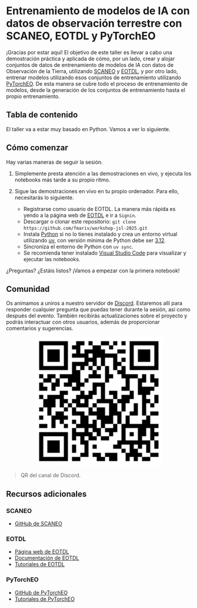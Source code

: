 # Entrenamiento de modelos de IA con datos de observación terrestre con SCANEO, EOTDL y PyTorchEO

¡Gracias por estar aquí! El objetivo de este taller es llevar a cabo una demostración práctica y aplicada de cómo, por un lado, crear y alojar conjuntos de datos de entrenamiento de modelos de IA con datos de Observación de la Tierra, utilizando [SCANEO](https://github.com/earthpulse/scaneo) y [EOTDL](https://www.eotdl.com/), y por otro lado, entrenar modelos utilizando esos conjuntos de entrenamiento utilizando [PyTorchEO](https://github.com/earthpulse/pytorchEO). De esta manera se cubre todo el proceso de entrenamiento de modelos, desde la generación de los conjuntos de entrenamiento hasta el propio entrenamiento.

## Tabla de contenido

El taller va a estar muy basado en Python. Vamos a ver lo siguiente.

## Cómo comenzar

Hay varias maneras de seguir la sesión.

1. Simplemente presta atención a las demostraciones en vivo, y ejecuta los notebooks más tarde a su propio ritmo.

2. Sigue las demostraciones en vivo en tu propio ordenador. Para ello, necesitarás lo siguiente.

   - Registrarse como usuario de EOTDL. La manera más rápida es yendo a la página web de [EOTDL](https://www.eotdl.com/) e ir a `Signin`.
   - Descargar o clonar este repositorio: `git clone https://github.com/fmariv/workshop-jsl-2025.git`
   - Instala [Python](https://www.python.org/) si no lo tienes instalado y crea un entorno virtual utilizando [uv](https://docs.astral.sh/uv/), con versión mínima de Python debe ser [3.12](https://www.python.org/downloads/).
   - Sincroniza el entorno de Python con `uv sync`.
   - Se recomienda tener instalado [Visual Studio Code](https://code.visualstudio.com/) para visualizar y ejecutar las notebooks.

¿Preguntas? ¿Estáis listos? ¡Vamos a empezar con la primera notebook!

## Comunidad

Os animamos a uniros a nuestro servidor de [Discord](https://discord.com/invite/gCWyPzDjM2). Estaremos allí para responder cualquier pregunta que puedas tener durante la sesión, así como después del evento. También recibirás actualizaciones sobre el proyecto y podrás interactuar con otros usuarios, además de proporcionar comentarios y sugerencias.

<div style="text-align: center;">
    <img src="img/discord-qr.png" width=350>
</div>

> QR del canal de Discord.

## Recursos adicionales

### SCANEO

- [GitHub de SCANEO](https://github.com/earthpulse/scaneo)

### EOTDL

- [Página web de EOTDL](https://www.eotdl.com/)
- [Documentación de EOTDL](https://www.eotdl.com/docs)
- [Tutoriales de EOTDL](https://www.eotdl.com/tutorials)

### PyTorchEO

- [GitHub de PyTorchEO](https://github.com/earthpulse/pytorchEO)
- [Tutoriales de PyTorchEO](https://github.com/earthpulse/pytorchEO/tree/main/tutorials)
